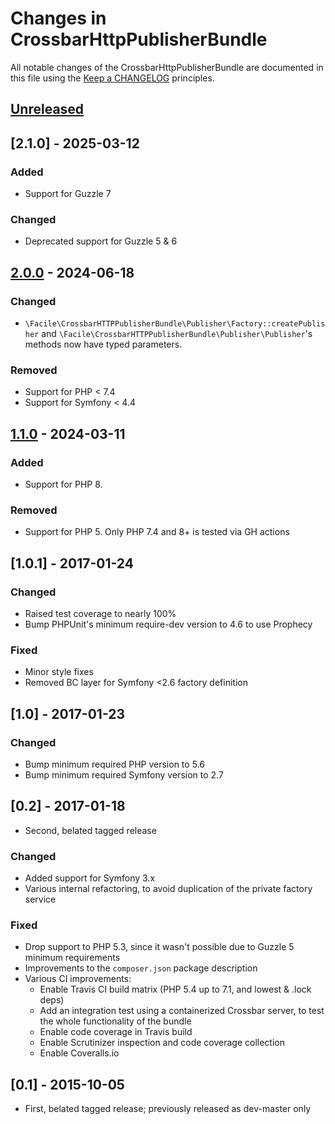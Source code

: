 # Changes in CrossbarHttpPublisherBundle

All notable changes of the CrossbarHttpPublisherBundle are documented in this file using the 
[Keep a CHANGELOG](http://keepachangelog.com/) principles.

## [Unreleased]
## [2.1.0] - 2025-03-12
### Added
- Support for Guzzle 7
### Changed
- Deprecated support for Guzzle 5 & 6

## [2.0.0] - 2024-06-18
### Changed
- `\Facile\CrossbarHTTPPublisherBundle\Publisher\Factory::createPublisher` and `\Facile\CrossbarHTTPPublisherBundle\Publisher\Publisher`'s methods now have typed parameters.
### Removed
- Support for PHP < 7.4
- Support for Symfony < 4.4

## [1.1.0] - 2024-03-11
### Added
- Support for PHP 8.
### Removed
- Support for PHP 5. Only PHP 7.4 and 8+ is tested via GH actions

## [1.0.1] - 2017-01-24

### Changed
* Raised test coverage to nearly 100%
* Bump PHPUnit's minimum require-dev version to 4.6 to use Prophecy

### Fixed
* Minor style fixes
* Removed BC layer for Symfony <2.6 factory definition 

## [1.0] - 2017-01-23

### Changed
* Bump minimum required PHP version to 5.6
* Bump minimum required Symfony version to 2.7
 
## [0.2] - 2017-01-18

* Second, belated tagged release

### Changed
* Added support for Symfony 3.x
* Various internal refactoring, to avoid duplication of the private factory service 

### Fixed
* Drop support to PHP 5.3, since it wasn't possible due to Guzzle 5 minimum requirements
* Improvements to the `composer.json` package description
* Various CI improvements:
  * Enable Travis CI build matrix (PHP 5.4 up to 7.1, and lowest & .lock deps)
  * Add an integration test using a containerized Crossbar server, to test the whole functionality of the bundle
  * Enable code coverage in Travis build
  * Enable Scrutinizer inspection and code coverage collection
  * Enable Coveralls.io

## [0.1] - 2015-10-05

* First, belated tagged release; previously released as dev-master only 

[Unreleased]: https://github.com/facile-it/crossbar-http-publisher-bundle/compare/2.0.0..master
[2.0.0]: https://github.com/facile-it/crossbar-http-publisher-bundle/compare/1.1.0..2.0.0
[1.1.0]: https://github.com/facile-it/crossbar-http-publisher-bundle/compare/1.0.1..1.1.0
